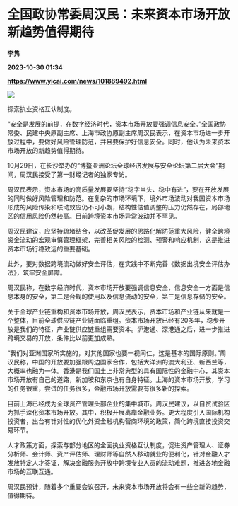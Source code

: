 # 全国政协常委周汉民：未来资本市场开放新趋势值得期待
**李隽**

**2023-10-30 01:34**

**https://www.yicai.com/news/101889492.html**

![](https://imgcdn.yicai.com/uppics/slides/2023/10/90c23822a454a52c1d43fa1361af486d.jpg)

探索执业资格互认制度。

“安全是发展的前提，在数字经济时代，资本市场开放要强调信息安全。”全国政协常委、民建中央原副主席、上海市政协原副主席周汉民表示，在资本市场进一步开放过程中，要做好风险管理防范，并且要保护好信息安全。同时，他认为未来资本市场开放的新趋势值得期待。

10月29日，在长沙举办的“博鳌亚洲论坛全球经济发展与安全论坛第二届大会”期间，周汉民接受了第一财经记者的独家专访。

周汉民表示，资本市场的高质量发展要坚持“稳字当头、稳中有进”，要在开放发展的同时做好风险管理和防范。在复杂的市场环境下，境外市场波动对我国资本市场形成的风险传染和联动效应仍不可小觑，结构性估值调整的压力仍然存在，局部地区的信用风险仍然较高。目前跨境资本市场异常波动并不罕见。

周汉民建议，应坚持疏堵结合，以改革促发展的思路化解防范重大风险，健全跨境资金流动的宏观审慎管理框架，完善相关风险的检测、预警和响应机制，这是推进资本市场行稳致远的重要基础。

此外，要对数据跨境流动做好安全评估，在实践中不断完善《数据出境安全评估办法》，筑牢安全屏障。

周汉民称，在数字经济时代，资本市场开放要强调信息安全，信息安全一方面是信息本身的安全，第二是合规的使用以及信息流动的安全，第三是信息存储的安全。

关于全球产业链重构和资本市场开放，周汉民表示，资本市场和产业链从来就是一个整体，目前全球供应链产业链面临重组。资本市场开放已经有20多年，稳步开放是我们的特征，产业链供应链重组需要资本。沪港通、深港通之后，进一步推进跨境交易的开放，条件比以前更加成熟。

“我们对亚洲国家所实施的，对其他国家也要一视同仁，这是基本的国际原则。”周汉民称，中国的开放要加强跟周边国家合作，包括大洋洲的澳大利亚、新西兰等，大概率也融为一体。香港是我们国土上非常典型的具有国际性的金融中心，其资本市场开放有自己的道路，新加坡和东京也有自身特征。上海的资本市场开放，学习的任务很重，尝试的任务很多，金融市场开放需要有很多新的探索。

目前上海已经成为全球资产管理头部企业的集中城市。周汉民建议，以自贸试验区为抓手深化资本市场开放。其中，积极开展离岸金融业务。更大程度引入国际机构投资者，出台有针对性的优化外资金融机构营商环境的政策，简化跨境直接投资交易环节。

人才政策方面，探索与部分地区的全面执业资格互认制度，促进资产管理人、证券分析师、会计师、资产评估师、理财师等自然人移动就业的便利化，针对金融人才发放特定人才签证，解决金融服务开放中跨境专业人员的流动难题，推进各地金融市场的互联互通。

周汉民预计，随着多个重要会议召开，未来资本市场开放将会有一些全新的趋势，值得期待。